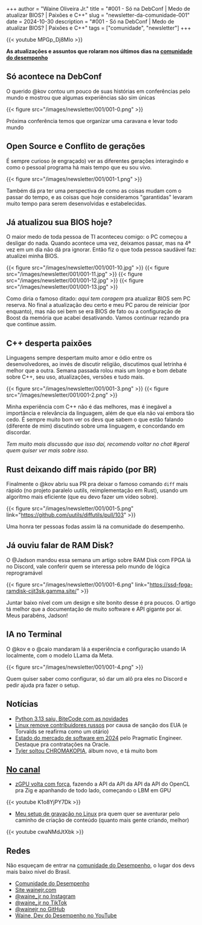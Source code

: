+++
author = "Waine Oliveira Jr."
title = "#001 - Só na DebConf | Medo de atualizar BIOS? | Paixões e C++"
slug = "newsletter-da-comunidade-001"
date = 2024-10-30
description = "#001 - Só na DebConf | Medo de atualizar BIOS? | Paixões e C++"
tags = ["comunidade", "newsletter"]
+++

{{< youtube MPGp_Dj8MIo >}}

**As atualizações e assuntos que rolaram nos últimos dias na [comunidade do desempenho](https://discord.gg/NNuzYsNPjV)**

## Só acontece na DebConf

O querido @kov contou um pouco de suas histórias em conferências pelo mundo e mostrou que algumas experiências são sim únicas

{{< figure src="/images/newsletter/001/001-0.png" >}}

Próxima conferência temos que organizar uma caravana e levar todo mundo

## Open Source e Conflito de gerações

É sempre curioso (e engraçado) ver as diferentes gerações interagindo e como o pessoal programa há mais tempo que eu sou vivo.

{{< figure src="/images/newsletter/001/001-1.png" >}}

Também dá pra ter uma perspectiva de como as coisas mudam com o passar do tempo, e as coisas que hoje consideramos "garantidas" levaram muito tempo para serem desenvolvidas e estabelecidas.

## Já atualizou sua BIOS hoje?

O maior medo de toda pessoa de TI aconteceu comigo: o PC começou a desligar do nada. Quando acontece uma vez, deixamos passar, mas na 4ª vez em um dia não dá pra ignorar. Então fiz o que toda pessoa saudável faz: atualizei minha BIOS.

{{< figure src="/images/newsletter/001/001-10.jpg" >}}
{{< figure src="/images/newsletter/001/001-11.jpg" >}}
{{< figure src="/images/newsletter/001/001-12.jpg" >}}
{{< figure src="/images/newsletter/001/001-13.jpg" >}}

Como diria o famoso ditado: *aqui tem coragem* pra atualizar BIOS sem PC reserva. No final a atualização deu certo e meu PC parou de reiniciar (por enquanto), mas não sei bem se era BIOS de fato ou a configuração de Boost da memória que acabei desativando. Vamos continuar rezando pra que continue assim.

## C++ desperta paixões

Linguagens sempre despertam muito amor e ódio entre os desenvolvedores, ao invés de discutir religião, discutimos qual letrinha é melhor que a outra. Semana passada rolou mais um longo e bom debate sobre C++, seu uso, atualizações, versões e tudo mais.

{{< figure src="/images/newsletter/001/001-3.png" >}}
{{< figure src="/images/newsletter/001/001-2.png" >}}

Minha experiência com C++ não é das melhores, mas é inegável a importância e relevância da linguagem, além de que ela não vai embora tão cedo. É sempre muito bom ver os devs que sabem o que estão falando (diferente de mim) discutindo sobre uma linguagem, e concordando em discordar.

*Tem muito mais discussão que isso daí, recomendo voltar no chat #geral quem quiser ver mais sobre isso.*

## Rust deixando diff mais rápido (por BR)

Finalmente o @kov abriu sua PR pra deixar o famoso comando `diff` mais rápido (no projeto paralelo uutils, reimplementação em Rust), usando um algoritmo mais eficiente (que eu devo fazer um vídeo sobre).

{{< figure src="/images/newsletter/001/001-5.png" link="https://github.com/uutils/diffutils/pull/103" >}}

Uma honra ter pessoas fodas assim lá na comunidade do desempenho.

## Já ouviu falar de RAM Disk?

O @Jadson mandou essa semana um artigo sobre RAM Disk com FPGA lá no Discord, vale conferir quem se interessa pelo mundo de lógica reprogramável

{{< figure src="/images/newsletter/001/001-6.png" link="https://ssd-fpga-ramdisk-cjjt3sk.gamma.site/" >}}

Juntar baixo nível com um design e site bonito desse é pra poucos. O artigo tá melhor que a documentação de muito software e API gigante por aí. Meus parabéns, Jadson!

## IA no Terminal

O @kov e o @caio mandaram lá a experiência e configuração usando IA localmente, com o modelo LLama da Meta.

{{< figure src="/images/newsletter/001/001-4.png" >}}

Quem quiser saber como configurar, só dar um alô pra eles no Discord e pedir ajuda pra fazer o setup.

## Notícias

- [Python 3.13 saiu, BiteCode com as novidades](https://www.bitecode.dev/p/whats-up-python-313-is-out-t-strings)
- [Linux remove contribuidores russos](https://www.youtube.com/watch?v=L5Ec5jrpLVk) por causa de sanção dos EUA (e Torvalds se reafirma como um otário)
- [Estado do mercado de software em 2024](https://newsletter.pragmaticengineer.com/p/state-of-eng-market-2024) pelo Pragmatic Engineer. Destaque pra contratações na Oracle.
- [Tyler soltou CHROMAKOPIA](https://open.spotify.com/album/0U28P0QVB1QRxpqp5IHOlH), álbum novo, e tá muito bom

## [No canal](https://www.youtube.com/@waine_jr)

- [zGPU volta com força](https://youtu.be/K1o8YjPY7Dk), fazendo a API da API da API da API do OpenCL pra Zig e apanhando de todo lado, começando o LBM em GPU

{{< youtube K1o8YjPY7Dk >}}
<!-- {{< figure src="/images/newsletter/001/zgpu 5.png" link="https://youtu.be/K1o8YjPY7Dk" >}} -->

- [Meu setup de gravação no Linux](https://youtu.be/cwaNMdJtXbk) pra quem quer se aventurar pelo caminho de criação de conteúdo (quanto mais gente criando, melhor)

{{< youtube cwaNMdJtXbk >}}
<!-- {{< figure src="/images/newsletter/001/gravação em linux.png" link="https://youtu.be/cwaNMdJtXbk" >}} -->

## Redes

Não esqueçam de entrar na [comunidade do Desempenho](https://discord.gg/NNuzYsNPjV), o lugar dos devs mais baixo nível do Brasil.

- [Comunidade do Desempenho](https://discord.gg/NNuzYsNPjV)
- [Site wainejr.com](https://www.wainejr.com/)
- [@waine_jr no Instagram](https://www.instagram.com/waine_jr/)
- [@waine_jr no TikTok](https://www.tiktok.com/@waine_jr)
- [@wainejr no GitHub](https://github.com/wainejr/)  
- [Waine, Dev do Desempenho no YouTube](https://www.youtube.com/@waine_jr)
